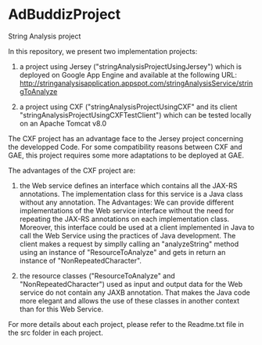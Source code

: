 AdBuddizProject
===============

String Analysis project


In this repository, we present two implementation projects:

1) a project using Jersey ("stringAnalysisProjectUsingJersey") which is deployed on Google App Engine and available at the following URL:
http://stringanalysisapplication.appspot.com/stringAnalysisService/stringToAnalyze


2) a project using CXF ("stringAnalysisProjectUsingCXF" and its client "stringAnalysisProjectUsingCXFTestClient") 
which can be tested locally on an Apache Tomcat v8.0


The CXF project has an advantage face to the Jersey project concerning the developped Code. For some compatibility reasons between CXF and GAE, 
this project requires some more adaptations to be deployed at GAE.

The advantages of the CXF project are:

1) the Web service defines an interface which contains all the JAX-RS annotations. 
The implementation class for this service is a Java class without any annotation. 
The Advantages: We can provide different implementations of the Web service interface without the need for repeating the JAX-RS annotations on each implementation 
class. Moreover, this interface could be used at a client implemented in Java to call the Web Service using the practices of Java
development. The client makes a request by simplly calling an "analyzeString" method using an instance of "ResourceToAnalyze" 
and gets in return an instance of "NonRepeatedCharacter".

2) the resource classes ("ResourceToAnalyze" and "NonRepeatedCharacter") used as input and output data for the Web service do not contain any JAXB annotation.
 That makes the Java code more elegant and allows the use of these classes in another context than for this Web Service.

For more details about each project, please refer to the Readme.txt file in the src folder in each project.


